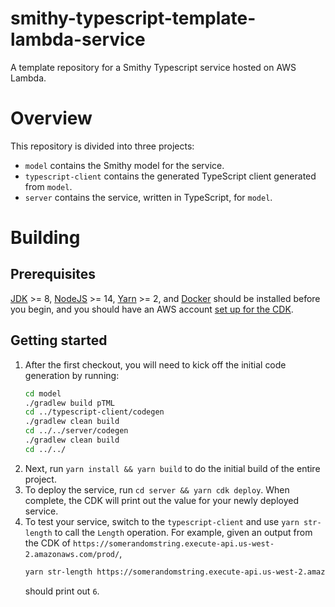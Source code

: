# smithy-typescript-template-lambda-service
A template repository for a Smithy Typescript service hosted on AWS Lambda.

# Overview

This repository is divided into three projects:

- `model` contains the Smithy model for the service.
- `typescript-client` contains the generated TypeScript client generated from `model`.
- `server` contains the service, written in TypeScript, for `model`.

# Building

## Prerequisites

[JDK](https://aws.amazon.com/corretto/) >= 8, 
[NodeJS](https://nodejs.org/en/download/) >= 14, 
[Yarn](https://yarnpkg.com/getting-started/install) >= 2, and
[Docker](https://docs.docker.com/get-docker/) should be installed before you begin, and you should have an AWS account 
[set up for the CDK](https://docs.aws.amazon.com/cdk/latest/guide/getting_started.html#getting_started_prerequisites).

## Getting started

1. After the first checkout, you will need to kick off the initial code generation by running:
    ```bash
    cd model
    ./gradlew build pTML
    cd ../typescript-client/codegen
    ./gradlew clean build
    cd ../../server/codegen
    ./gradlew clean build
    cd ../../
    ```
2. Next, run `yarn install && yarn build` to do the initial build of the entire project.
3. To deploy the service, run `cd server && yarn cdk deploy`. When complete, the CDK will print out the value for your 
   newly deployed service.
4. To test your service, switch to the `typescript-client` and use `yarn str-length` to call the `Length` operation. 
   For example, given an output from the CDK of `https://somerandomstring.execute-api.us-west-2.amazonaws.com/prod/`,
   ```bash
   yarn str-length https://somerandomstring.execute-api.us-west-2.amazonaws.com/prod/ foobar
   ```
   should print out `6`.

